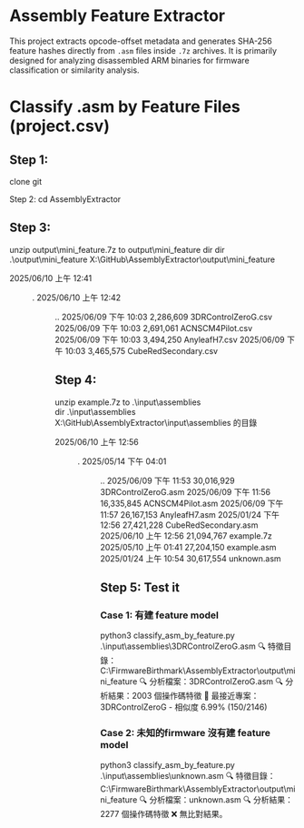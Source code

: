# Assembly Feature Extractor

This project extracts opcode-offset metadata and generates SHA-256 feature hashes directly from `.asm` files inside `.7z` archives. It is primarily designed for analyzing disassembled ARM binaries for firmware classification or similarity analysis.

# Classify .asm by Feature Files (project.csv)

## Step 1:
clone git

Step 2:
cd AssemblyExtractor

## Step 3:
unzip output\mini_feature.7z to output\mini_feature dir
dir .\output\mini_feature
X:\GitHub\AssemblyExtractor\output\mini_feature

2025/06/10  上午 12:41    <DIR>          .
2025/06/10  上午 12:42    <DIR>          ..
2025/06/09  下午 10:03         2,286,609 3DRControlZeroG.csv
2025/06/09  下午 10:03         2,691,061 ACNSCM4Pilot.csv
2025/06/09  下午 10:03         3,494,250 AnyleafH7.csv
2025/06/09  下午 10:03         3,465,575 CubeRedSecondary.csv

## Step 4:
unzip example.7z to .\input\assemblies\
dir .\input\assemblies\
X:\GitHub\AssemblyExtractor\input\assemblies 的目錄

2025/06/10  上午 12:56    <DIR>          .
2025/05/14  下午 04:01    <DIR>          ..
2025/06/09  下午 11:53        30,016,929 3DRControlZeroG.asm
2025/06/09  下午 11:56        16,335,845 ACNSCM4Pilot.asm
2025/06/09  下午 11:57        26,167,153 AnyleafH7.asm
2025/01/24  下午 12:56        27,421,228 CubeRedSecondary.asm
2025/06/10  上午 12:56        21,094,767 example.7z
2025/05/10  上午 01:41        27,204,150 example.asm
2025/01/24  上午 10:54        30,617,554 unknown.asm

## Step 5: Test it
### Case 1: 有建 feature model
python3 classify_asm_by_feature.py .\input\assemblies\3DRControlZeroG.asm
🔍 特徵目錄：C:\FirmwareBirthmark\AssemblyExtractor\output\mini_feature
🔍 分析檔案：3DRControlZeroG.asm
🔍 分析結果：2003 個操作碼特徵
📌 最接近專案：3DRControlZeroG - 相似度 6.99% (150/2146)

### Case 2: 未知的firmware 沒有建 feature model
python3 classify_asm_by_feature.py .\input\assemblies\unknown.asm
🔍 特徵目錄：C:\FirmwareBirthmark\AssemblyExtractor\output\mini_feature
🔍 分析檔案：unknown.asm
🔍 分析結果：2277 個操作碼特徵
❌ 無比對結果。



